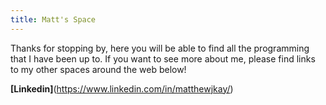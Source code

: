 ```yaml
---
title: Matt's Space
---
```



<Welcome>

Thanks for stopping by, here you will be able to find all the programming that I have been up to.
If you want to see more about me, please find links to my other spaces around the web below!

**[Linkedin]**(https://www.linkedin.com/in/matthewjkay/)